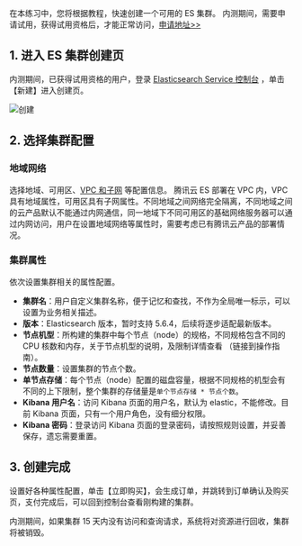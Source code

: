 在本练习中，您将根据教程，快速创建一个可用的 ES 集群。
内测期间，需要申请试用，获得试用资格后，才能正常访问，[申请地址>>](https://cloud.tencent.com/act/apply/es)

## 1. 进入 ES 集群创建页

内测期间，已获得试用资格的用户，登录 [Elasticsearch Service 控制台](https://console.cloud.tencent.com/es) ，单击【新建】进入创建页。  

![创建](https://main.qcloudimg.com/raw/7e3af89f360cb4c89e3da20817d46d18.png)

## 2. 选择集群配置
### 地域网络
选择地域、可用区、[VPC 和子网](https://cloud.tencent.com/document/product/215/4927) 等配置信息。
腾讯云 ES 部署在 VPC 内，VPC 具有地域属性，可用区具有子网属性。不同地域之间网络完全隔离，不同地域之间的云产品默认不能通过内网通信，同一地域下不同可用区的基础网络服务器可以通过内网访问，用户在设置地域网络等属性时，需要考虑已有腾讯云产品的部署情况。

### 集群属性
依次设置集群相关的属性配置。

+ **集群名**：用户自定义集群名称，便于记忆和查找，不作为全局唯一标示，可以设置为业务相关描述。
+ **版本**：Elasticsearch 版本，暂时支持 5.6.4，后续将逐步适配最新版本。
+ **节点机型**：所构建的集群中每个节点（node）的规格，不同规格包含不同的 CPU 核数和内存，关于节点机型的说明，及限制详情查看 （链接到操作指南）。
+ **节点数量**：设置集群的节点个数。
+ **单节点存储**：每个节点（node）配置的磁盘容量，根据不同规格的机型会有不同的上下限制，整个集群的存储量是`单个节点存储 * 节点个数`。
+ **Kibana 用户名**：访问 Kibana 页面的用户名，默认为 elastic，不能修改。目前 Kibana 页面，只有一个用户角色，没有细分权限。
+ **Kibana 密码**：登录访问 Kibana 页面的登录密码，请按照规则设置，并妥善保存，遗忘需要重置。

## 3. 创建完成
设置好各种属性配置，单击【立即购买】，会生成订单，并跳转到订单确认及购买页，支付完成后，可以回到控制台查看刚构建的集群。

内测期间，如果集群 15 天内没有访问和查询请求，系统将对资源进行回收，集群将被销毁。
